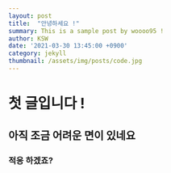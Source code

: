 ```yaml
---
layout: post
title:  "안녕하세요 !"
summary: This is a sample post by woooo95 !
author: KSW
date: '2021-03-30 13:45:00 +0900'
category: jekyll
thumbnail: /assets/img/posts/code.jpg
---
```


# 첫 글입니다 !

## 아직 조금 어려운 면이 있네요 

### 적응 하겠죠?